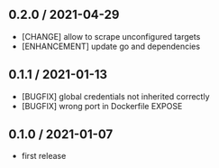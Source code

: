 ## 0.2.0 / 2021-04-29

* [CHANGE] allow to scrape unconfigured targets
* [ENHANCEMENT] update go and dependencies

## 0.1.1 / 2021-01-13

* [BUGFIX] global credentials not inherited correctly
* [BUGFIX] wrong port in Dockerfile EXPOSE

## 0.1.0 / 2021-01-07

* first release